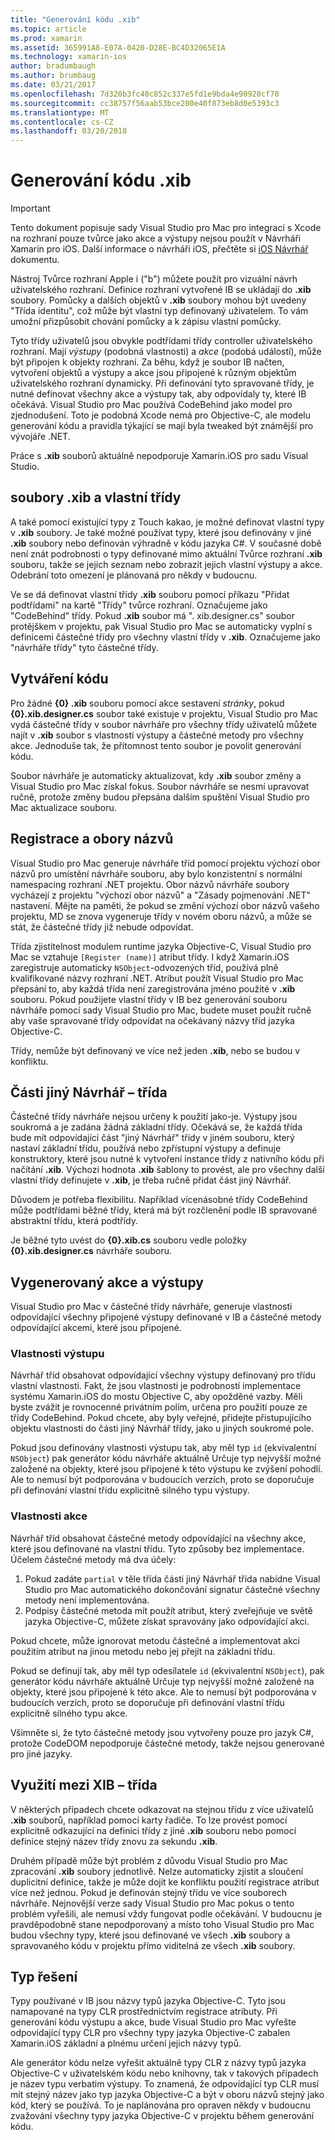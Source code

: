 ```yaml
---
title: "Generování kódu .xib"
ms.topic: article
ms.prod: xamarin
ms.assetid: 365991A8-E07A-0420-D28E-BC4D32065E1A
ms.technology: xamarin-ios
author: bradumbaugh
ms.author: brumbaug
ms.date: 03/21/2017
ms.openlocfilehash: 7d320b3fc40c852c337e5fd1e9bda4e90920cf70
ms.sourcegitcommit: cc38757f56aab53bce200e40f873eb8d0e5393c3
ms.translationtype: MT
ms.contentlocale: cs-CZ
ms.lasthandoff: 03/20/2018
---
```

# <a name="xib-code-generation"></a>Generování kódu .xib

> [!IMPORTANT]
>  Tento dokument popisuje sady Visual Studio pro Mac pro integraci s Xcode na rozhraní pouze tvůrce jako akce a výstupy nejsou použít v Návrháři Xamarin pro iOS. Další informace o návrháři iOS, přečtěte si [iOS Návrhář](~/ios/user-interface/designer/index.md) dokumentu.

Nástroj Tvůrce rozhraní Apple i ("b") můžete použít pro vizuální návrh uživatelského rozhraní. Definice rozhraní vytvořené IB se ukládají do **.xib** soubory. Pomůcky a dalších objektů v **.xib** soubory mohou být uvedeny "Třída identitu", což může být vlastní typ definovaný uživatelem. To vám umožní přizpůsobit chování pomůcky a k zápisu vlastní pomůcky.

Tyto třídy uživatelů jsou obvykle podtřídami třídy controller uživatelského rozhraní. Mají *výstupy* (podobná vlastnosti) a *akce* (podobá událostí), může být připojen k objekty rozhraní. Za běhu, když je soubor IB načten, vytvoření objektů a výstupy a akce jsou připojené k různým objektům uživatelského rozhraní dynamicky. Při definování tyto spravované třídy, je nutné definovat všechny akce a výstupy tak, aby odpovídaly ty, které IB očekává. Visual Studio pro Mac používá CodeBehind jako model pro zjednodušení. Toto je podobná Xcode nemá pro Objective-C, ale modelu generování kódu a pravidla týkající se mají byla tweaked být známější pro vývojáře .NET.

Práce s **.xib** souborů aktuálně nepodporuje Xamarin.iOS pro sadu Visual Studio.

## <a name="xib-files-and-custom-classes"></a>soubory .xib a vlastní třídy

A také pomocí existující typy z Touch kakao, je možné definovat vlastní typy v **.xib** soubory. Je také možné používat typy, které jsou definovány v jiné **.xib** soubory nebo definován výhradně v kódu jazyka C#. V současné době není znát podrobnosti o typy definované mimo aktuální Tvůrce rozhraní **.xib** souboru, takže se jejich seznam nebo zobrazit jejich vlastní výstupy a akce. Odebrání toto omezení je plánovaná pro někdy v budoucnu.

Ve se dá definovat vlastní třídy **.xib** souboru pomocí příkazu "Přidat podtřídami" na kartě "Třídy" tvůrce rozhraní. Označujeme jako "CodeBehind" třídy. Pokud **.xib** soubor má ". xib.designer.cs" soubor protějškem v projektu, pak Visual Studio pro Mac se automaticky vyplní s definicemi částečné třídy pro všechny vlastní třídy v **.xib**. Označujeme jako "návrháře třídy" tyto částečné třídy.

## <a name="generating-code"></a>Vytváření kódu

Pro žádné **{0} .xib** souboru pomocí akce sestavení *stránky*, pokud **{0}.xib.designer.cs** soubor také existuje v projektu, Visual Studio pro Mac vydá částečné třídy v soubor návrháře pro všechny třídy uživatelů můžete najít v **.xib** soubor s vlastností výstupy a částečné metody pro všechny akce. Jednoduše tak, že přítomnost tento soubor je povolit generování kódu.

Soubor návrháře je automaticky aktualizovat, kdy **.xib** soubor změny a Visual Studio pro Mac získal fokus. Soubor návrháře se nesmí upravovat ručně, protože změny budou přepsána dalším spuštění Visual Studio pro Mac aktualizace souboru.

## <a name="registration-and-namespaces"></a>Registrace a obory názvů

Visual Studio pro Mac generuje návrháře tříd pomocí projektu výchozí obor názvů pro umístění návrháře souboru, aby bylo konzistentní s normální namespacing rozhraní .NET projektu. Obor názvů návrháře soubory vycházejí z projektu "výchozí obor názvů" a "Zásady pojmenování .NET" nastavení. Mějte na paměti, že pokud se změní výchozí obor názvů vašeho projektu, MD se znova vygeneruje třídy v novém oboru názvů, a může se stát, že částečné třídy již nebude odpovídat.

Třída zjistitelnost modulem runtime jazyka Objective-C, Visual Studio pro Mac se vztahuje `[Register (name)]` atribut třídy. I když Xamarin.iOS zaregistruje automaticky `NSObject`-odvozených tříd, používá plně kvalifikované názvy rozhraní .NET. Atribut použít Visual Studio pro Mac přepsání to, aby každá třída není zaregistrována jméno použité v **.xib** souboru. Pokud použijete vlastní třídy v IB bez generování souboru návrháře pomocí sady Visual Studio pro Mac, budete muset použít ručně aby vaše spravované třídy odpovídat na očekávaný názvy tříd jazyka Objective-C.

Třídy, nemůže být definovaný ve více než jeden **.xib**, nebo se budou v konfliktu.

## <a name="non-designer-class-parts"></a>Části jiný Návrhář – třída

Částečné třídy návrháře nejsou určeny k použití jako-je. Výstupy jsou soukromá a je zadána žádná základní třídy. Očekává se, že každá třída bude mít odpovídající část "jiný Návrhář" třídy v jiném souboru, který nastaví základní třídu, používá nebo zpřístupní výstupy a definuje konstruktory, které jsou nutné k vytvoření instance třídy z nativního kódu při načítání **.xib**. Výchozí hodnota **.xib** šablony to provést, ale pro všechny další vlastní třídy definujete v **.xib**, je třeba ručně přidat část jiný Návrhář.

Důvodem je potřeba flexibilitu. Například vícenásobné třídy CodeBehind může podtřídami běžné třídy, která má být rozčlenění podle IB spravované abstraktní třídu, která podtřídy.

Je běžné tyto uvést do **{0}.xib.cs** souboru vedle položky **{0}.xib.designer.cs** návrháře souboru.

<a name="generated" />

## <a name="generated-actions-and-outlets"></a>Vygenerovaný akce a výstupy

Visual Studio pro Mac v částečné třídy návrháře, generuje vlastnosti odpovídající všechny připojené výstupy definované v IB a částečné metody odpovídající akcemi, které jsou připojené.

### <a name="outlet-properties"></a>Vlastnosti výstupu

Návrhář tříd obsahovat odpovídající všechny výstupy definovaný pro třídu vlastní vlastnosti. Fakt, že jsou vlastnosti je podrobností implementace systému Xamarin.iOS do mostu Objective C, aby opožděné vazby. Měli byste zvážit je rovnocenné privátním polím, určena pro použití pouze ze třídy CodeBehind. Pokud chcete, aby byly veřejné, přidejte přistupujícího objektu vlastnosti do části jiný Návrhář třídy, jako u jiných soukromé pole.

Pokud jsou definovány vlastnosti výstupu tak, aby měl typ `id` (ekvivalentní `NSObject`) pak generátor kódu návrháře aktuálně Určuje typ nejvyšší možné založené na objekty, které jsou připojené k této výstupu ke zvýšení pohodlí.
Ale to nemusí být podporována v budoucích verzích, proto se doporučuje při definování vlastní třídu explicitně silného typu výstupy.

### <a name="action-properties"></a>Vlastnosti akce

Návrhář tříd obsahovat částečné metody odpovídající na všechny akce, které jsou definované na vlastní třídu. Tyto způsoby bez implementace. Účelem částečné metody má dva účely:

1.  Pokud zadáte `partial` v těle třída části jiný Návrhář třída nabídne Visual Studio pro Mac automatického dokončování signatur částečné všechny metody není implementována.
2.  Podpisy částečné metoda mít použít atribut, který zveřejňuje ve světě jazyka Objective-C, můžete získat spravovány jako odpovídající akci.


Pokud chcete, může ignorovat metodu částečné a implementovat akci použitím atribut na jinou metodu nebo jej přejít na základní třídu.

Pokud se definují tak, aby měl typ odesílatele `id` (ekvivalentní `NSObject`), pak generátor kódu návrháře aktuálně Určuje typ nejvyšší možné založené na objekty, které jsou připojené k této akce. Ale to nemusí být podporována v budoucích verzích, proto se doporučuje při definování vlastní třídu explicitně silného typu akce.

Všimněte si, že tyto částečné metody jsou vytvořeny pouze pro jazyk C#, protože CodeDOM nepodporuje částečné metody, takže nejsou generované pro jiné jazyky.

## <a name="cross-xib-class-usage"></a>Využití mezi XIB – třída

V některých případech chcete odkazovat na stejnou třídu z více uživatelů **.xib** souborů, například pomocí karty řadiče. To lze provést pomocí explicitně odkazující na definici třídy z jiné **.xib** souboru nebo pomocí definice stejný název třídy znovu za sekundu **.xib**.

Druhém případě může být problém z důvodu Visual Studio pro Mac zpracování **.xib** soubory jednotlivě. Nelze automaticky zjistit a sloučení duplicitní definice, takže je může dojít ke konfliktu použití registrace atribut více než jednou. Pokud je definován stejný třídu ve více souborech návrháře. Nejnovější verze sady Visual Studio pro Mac pokus o tento problém vyřešili, ale nemusí vždy fungovat podle očekávání. V budoucnu je pravděpodobně stane nepodporovaný a místo toho Visual Studio pro Mac budou všechny typy, které jsou definované ve všech **.xib** soubory a spravovaného kódu v projektu přímo viditelná ze všech **.xib** soubory.

## <a name="type-resolution"></a>Typ řešení

Typy používané v IB jsou názvy typů jazyka Objective-C. Tyto jsou namapované na typy CLR prostřednictvím registrace atributy. Při generování kódu výstupu a akce, bude Visual Studio pro Mac vyřešte odpovídající typy CLR pro všechny typy jazyka Objective-C zabalen Xamarin.iOS základní a plnému určení jejich názvy typů.

Ale generátor kódu nelze vyřešit aktuálně typy CLR z názvy typů jazyka Objective-C v uživatelském kódu nebo knihovny, tak v takových případech je název typu verbatim výstupy. To znamená, že odpovídající typ CLR musí mít stejný název jako typ jazyka Objective-C a být v oboru názvů stejný jako kód, který se používá. To je naplánována pro opraven někdy v budoucnu zvažování všechny typy jazyka Objective-C v projektu během generování kódu.

